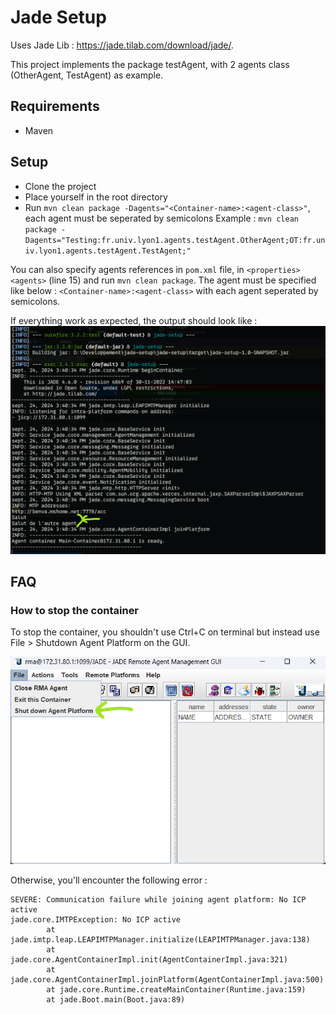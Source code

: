 # Jade Setup

Uses Jade Lib : https://jade.tilab.com/download/jade/.

This project implements the package testAgent, with 2 agents class (OtherAgent, TestAgent) as example.

## Requirements
- Maven

## Setup
- Clone the project
- Place yourself in the root directory
- Run `mvn clean package -Dagents="<Container-name>:<agent-class>"`, each agent must be seperated by semicolons
Example : `mvn clean package -Dagents="Testing:fr.univ.lyon1.agents.testAgent.OtherAgent;OT:fr.univ.lyon1.agents.testAgent.TestAgent;"`

You can also specify agents references in `pom.xml` file, in `<properties>` `<agents>` (line 15) and run `mvn clean package`.
The agent must be specified like below : 
`<Container-name>:<agent-class>` with each agent seperated by semicolons.

If everything work as expected, the output should look like : 
![Output](ressource/output.png)

## FAQ

### How to stop the container

To stop the container, you shouldn't use Ctrl+C on terminal but instead use File > Shutdown Agent Platform on the GUI. 

![Screenshot of the GUI](ressource/quit_window.png)

Otherwise, you'll encounter the following error : 
```
SEVERE: Communication failure while joining agent platform: No ICP active
jade.core.IMTPException: No ICP active
        at jade.imtp.leap.LEAPIMTPManager.initialize(LEAPIMTPManager.java:138)
        at jade.core.AgentContainerImpl.init(AgentContainerImpl.java:321)
        at jade.core.AgentContainerImpl.joinPlatform(AgentContainerImpl.java:500)
        at jade.core.Runtime.createMainContainer(Runtime.java:159)
        at jade.Boot.main(Boot.java:89)
```